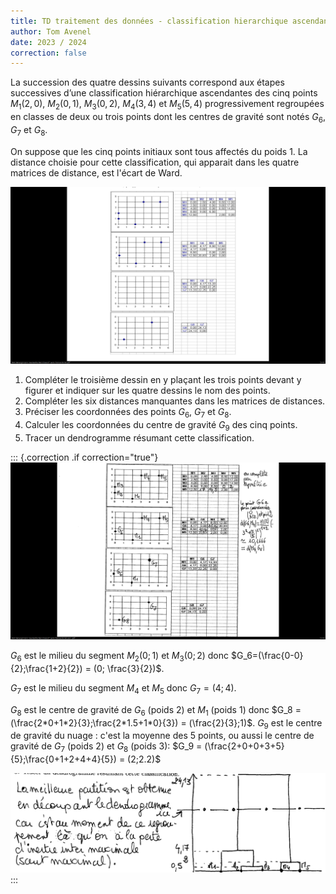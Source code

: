 ```yaml
---
title: TD traitement des données - classification hierarchique ascendante
author: Tom Avenel
date: 2023 / 2024
correction: false
---
```


La succession des quatre dessins suivants correspond aux étapes successives d’une classification hiérarchique ascendantes des cinq points $M_1(2, 0)$, $M_2(0, 1)$, $M_3(0, 2)$, $M_4(3, 4)$ et $M_5(5, 4)$ progressivement regroupées en classes de deux ou trois points dont les centres de gravité sont notés $G_6$, $G_7$ et $G_8$.

On suppose que les cinq points initiaux sont tous affectés du poids 1.
La distance choisie pour cette classification, qui apparait dans les quatre matrices de distance, est l'écart de Ward.

![](./classif-hierarch-ascendante.png)

1. Compléter le troisième dessin en y plaçant les trois points devant y figurer et indiquer sur les quatre dessins le nom des points.
2. Compléter les six distances manquantes dans les matrices de distances.
3. Préciser les coordonnées des points $G_6$, $G_7$ et $G_8$.
4. Calculer les coordonnées du centre de gravité $G_9$ des cinq points.
5. Tracer un dendrogramme résumant cette classification.

::: {.correction .if correction="true"}
![](./classif-hierarchique-ascendante_corrige.png)

$G_6$ est le milieu du segment $M_2(0;1)$ et $M_3(0;2)$ donc $G_6=(\frac{0-0}{2};\frac{1+2}{2}) = (0; \frac{3}{2})$.

$G_7$ est le milieu du segment $M_4$ et $M_5$ donc $G_7=(4;4)$.

$G_8$ est le centre de gravité de $G_6$ (poids 2) et $M_1$ (poids 1) donc $G_8 = (\frac{2*0+1*2}{3};\frac{2*1.5+1*0}{3}) = (\frac{2}{3};1)$.
$G_9$ est le centre de gravité du nuage : c'est la moyenne des 5 points, ou aussi le centre de gravité de $G_7$ (poids 2) et $G_8$ (poids 3): $G_9 = (\frac{2+0+0+3+5}{5};\frac{0+1+2+4+4}{5}) = (2;2.2)$

![](./classification-hierarchique-ascendate_correction2.png)
:::
